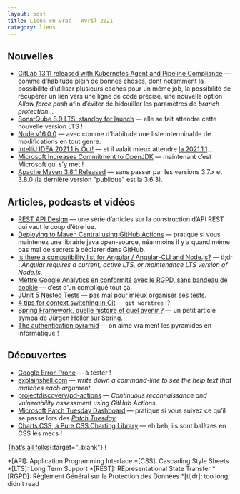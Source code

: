 ```yaml
---
layout: post
title: Liens en vrac — Avril 2021
category: liens
---
```


## Nouvelles

- [GitLab 13.11 released with Kubernetes Agent and Pipeline Compliance](https://about.gitlab.com/releases/2021/04/22/gitlab-13-11-released/)
  — comme d’habitude plein de bonnes choses, dont notamment la possibilité d’utiliser plusieurs caches pour un même job,
  la possibilité de récupérer un lien vers une ligne de code précise, une nouvelle option _Allow force push_ afin
  d’éviter de bidouiller les paramètres de _branch protection_...
- [SonarQube 8.9 LTS: standby for launch](https://blog.sonarsource.com/sonarqube-lts-89-standby)
  — elle se fait attendre cette nouvelle version LTS !
- [Node v16.0.0](https://nodejs.org/en/blog/release/v16.0.0/)
  — avec comme d’habitude une liste interminable de modifications en tout genre.
- [IntelliJ IDEA 2021.1 is Out!](https://blog.jetbrains.com/idea/2021/04/intellij-idea-2021-1/)
  — et il valait mieux attendre [la 2021.1.1](https://blog.jetbrains.com/idea/2021/04/intellij-idea-2021-1-1/)...
- [Microsoft Increases Commitment to OpenJDK](https://www.azul.com/blog/microsoft-increases-commitment-to-openjdk/)
  — maintenant c’est Microsoft qui s’y met !
- [Apache Maven 3.8.1 Released](https://mail-archives.apache.org/mod_mbox/maven-announce/202104.mbox/%3cMailbird-0918dc43-dc18-4008-b83b-8bc8b1528177@apache.org%3e)
  — sans passer par les versions 3.7.x et 3.8.0 (la dernière version "publique" est la 3.6.3).

## Articles, podcasts et vidéos

- [REST API Design](https://www.mscharhag.com/p/rest-api-design)
  — une série d’articles sur la construction d’API REST qui vaut le coup d’être lue.
- [Deploying to Maven Central using GitHub Actions](https://bjansen.github.io/java/2021/02/03/deploying-to-maven-central-using-github-actions.html)
  — pratique si vous maintenez une librairie java open-source, néanmoins il y a quand même pas mal de secrets à déclarer
  dans GitHub.
- [Is there a compatibility list for Angular / Angular-CLI and Node.js?](https://stackoverflow.com/questions/60248452/is-there-a-compatibility-list-for-angular-angular-cli-and-node-js)
  — tl;dr : _Angular requires a current, active LTS, or maintenance LTS version of Node.js._
- [Mettre Google Analytics en conformité avec le RGPD, sans bandeau de cookie](https://www.geek-directeur-technique.com/2021/04/15/mettre-google-analytics-en-conformite-avec-le-rgpd-sans-bandeau-de-cookie)
  — c’est d’un compliqué tout ça.
- [JUnit 5 Nested Tests](https://mkyong.com/junit5/junit-5-nested-test-examples/)
  — pas mal pour mieux organiser ses tests.
- [4 tips for context switching in Git](https://opensource.com/article/21/4/context-switching-git)
  — `git worktree` !?
- [Spring Framework, quelle histoire et quel avenir ?](https://www.programmez.com/avis-experts/spring-framework-quelle-histoire-et-quel-avenir-31652)
  — un petit article sympa de Jürgen Höller sur Spring.
- [The authentication pyramid](https://damienbod.com/2021/03/17/the-authentication-pyramid/)
  — on aime vraiment les pyramides en informatique !

## Découvertes

- [Google Error-Prone](https://mincong.io/2020/11/08/google-error-prone/)
  — à tester !
- [explainshell.com](https://explainshell.com)
  — _write down a command-line to see the help text that matches each argument_.
- [projectdiscovery/pd-actions](https://github.com/projectdiscovery/pd-actions)
  — _Continuous reconnaissance and vulnerability assessment using GitHub Actions_.
- [Microsoft Patch Tuesday Dashboard](https://patchtuesdaydashboard.com/)
  — pratique si vous suivez ce qu’il se passe lors des [_Patch Tuesday_](https://fr.wikipedia.org/wiki/Patch_Tuesday).
- [Charts.CSS, a Pure CSS Charting Library](https://www.infoq.com/news/2021/04/charts-css-data-visulaization/)
  — eh beh, ils sont balèzes en CSS les mecs !

[That’s all folks](https://www.youtube.com/watch?v=yPwZQiYsL4w "Emiliana Torrini - Gollum's Song"){:target="_blank"} !

<!-- prettier-ignore-start -->
*[API]: Application Programming Interface
*[CSS]: Cascading Style Sheets
*[LTS]: Long Term Support
*[REST]: REpresentational State Transfer
*[RGPD]: Règlement Général sur la Protection des Données
*[tl;dr]: too long; didn’t read
<!-- prettier-ignore-end -->
